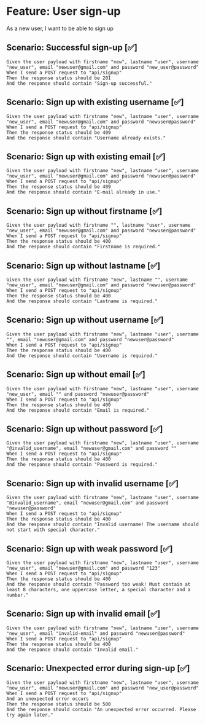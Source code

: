 # Feature: User sign-up

As a new user,
I want to be able to sign up

## Scenario: Successful sign-up  [✅]

    Given the user payload with firstname "new", lastname "user", username "new_user", email "newuser@gmail.com" and password "new_user@password"
    When I send a POST request to "api/signup"
    Then the response status should be 201
    And the response should contain "Sign-up successful."

## Scenario: Sign up with existing username [✅]

    Given the user payload with firstname "new", lastname "user", username "new_user", email "newuser@gmail.com" and password "newuser@password"
    When I send a POST request to "api/signup"
    Then the response status should be 409
    And the response should contain "Username already exists."

## Scenario: Sign up with existing email [✅]

    Given the user payload with firstname "new", lastname "user", username "new_user", email "newuser@gmail.com" and password "newuser@password"
    When I send a POST request to "api/signup"
    Then the response status should be 409
    And the response should contain "E-mail already in use."

## Scenario: Sign up without firstname [✅]

    Given the user payload with firstname "", lastname "user", username "new_user", email "newuser@gmail.com" and password "newuser@password"
    When I send a POST request to "api/signup"
    Then the response status should be 400
    And the response should contain "Firstname is required."

## Scenario: Sign up without lastname [✅]

    Given the user payload with firstname "new", lastname "", username "new_user", email "newuser@gmail.com" and password "newuser@password"
    When I send a POST request to "api/signup"
    Then the response status should be 400
    And the response should contain "Lastname is required."

## Scenario: Sign up without username [✅]

    Given the user payload with firstname "new", lastname "user", username "", email "newuser@gmail.com" and password "newuser@password"
    When I send a POST request to "api/signup"
    Then the response status should be 400
    And the response should contain "Username is required."

## Scenario: Sign up without email [✅]

    Given the user payload with firstname "new", lastname "user", username "new_user", email "" and password "newuser@password"
    When I send a POST request to "api/signup"
    Then the response status should be 400
    And the response should contain "Email is required."

## Scenario: Sign up without password [✅]

    Given the user payload with firstname "new", lastname "user", username "@invalid_username", email "newuser@gmail.com" and password ""
    When I send a POST request to "api/signup"
    Then the response status should be 400
    And the response should contain "Password is required."

## Scenario: Sign up with invalid username [✅]

    Given the user payload with firstname "new", lastname "user", username "@invalid_username", email "newuser@gmail.com" and password "newuser@password"
    When I send a POST request to "api/signup"
    Then the response status should be 400
    And the response should contain "Invalid username! The username should not start with special character."

## Scenario: Sign up with weak password [✅]

    Given the user payload with firstname "new", lastname "user", username "new_user", email "newuser@gmail.com" and password "123"
    When I send a POST request to "api/signup"
    Then the response status should be 400
    And the response should contain "Password too weak! Must contain at least 8 characters, one uppercase letter, a special character and a number."

## Scenario: Sign up with invalid email [✅]

    Given the user payload with firstname "new", lastname "user", username "new_user", email "invalid-email" and password "newuser@password"
    When I send a POST request to "api/signup"
    Then the response status should be 400
    And the response should contain "Invalid email."

## Scenario: Unexpected error during sign-up [✅]

    Given the user payload with firstname "new", lastname "user", username "new_user", email "newuser@gmail.com" and password "new_user@password"
    When I send a POST request to "api/signup"
    And an unexpected error occurs
    Then the response status should be 500
    And the response should contain "An unexpected error occurred. Please try again later."